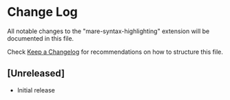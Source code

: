 # Change Log
All notable changes to the "mare-syntax-highlighting" extension will be documented in this file.

Check [Keep a Changelog](http://keepachangelog.com/) for recommendations on how to structure this file.

## [Unreleased]
- Initial release